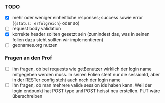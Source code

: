 ### TODO
- [X] mehr oder weniger einheitliche responses; success sowie error (`{status: erfolgreich}` oder so)
- [ ] request body validation
- [X] korrekte header sollten gesetzt sein (zumindest das, was in seinen folien dazu steht sollten wir implementieren)
- [ ] geonames.org nutzen

### Fragen an den Prof
- [ ] ihn fragen, ob bei requests wie getBenutzer wirklich der login name mitgegeben werden muss. In seinen Folien steht nur die sessionId, aber in der RESTer config steht auch noch der login name
- [ ] ihn fragen, ob man mehrere valide session ids haben kann. Weil der login endpunkt hat POST type und POST heisst neu erstellen. PUT wäre überschreiben

